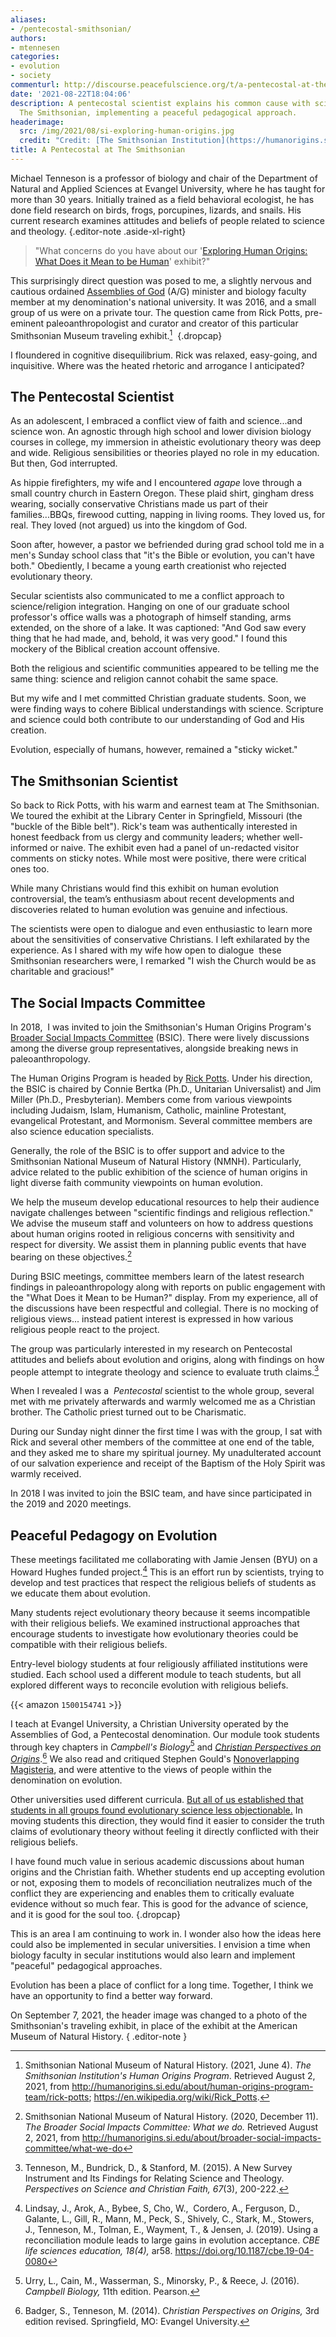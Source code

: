 ```yaml
---
aliases:
- /pentecostal-smithsonian/
authors:
- mtennesen
categories:
- evolution
- society
commenturl: http://discourse.peacefulscience.org/t/a-pentecostal-at-the-smithsonian/14148
date: '2021-08-22T18:04:06'
description: A pentecostal scientist explains his common cause with scientists at
  The Smithsonian, implementing a peaceful pedagogical approach.
headerimage:
  src: /img/2021/08/si-exploring-human-origins.jpg
  credit: "Credit: [The Smithsonian Institution](https://humanorigins.si.edu/exhibit/exploring-human-origins-what-does-it-mean-be-human)"
title: A Pentecostal at The Smithsonian
---
```


Michael Tenneson is a professor of biology and chair of the Department of Natural and Applied Sciences at Evangel University, where he has taught for more than 30 years. Initially trained as a field behavioral ecologist, he has done field research on birds, frogs, porcupines, lizards, and snails. His current research examines attitudes and beliefs of people related to science and theology.
{.editor-note .aside-xl-right}

> "What concerns do you have about our '[Exploring Human Origins: What Does it Mean to be Human](https://humanorigins.si.edu/exhibit/exploring-human-origins-what-does-it-mean-be-human)' exhibit?"

This surprisingly direct question was posed to me, a slightly nervous and cautious ordained [Assemblies of God](https://ag.org/) (A/G) minister and biology faculty member at my denomination's national university. It was 2016, and a small group of us were on a private tour. The question came from Rick Potts, pre-eminent paleoanthropologist and curator and creator of this particular Smithsonian Museum traveling exhibit.[^1] 
{.dropcap}



I floundered in cognitive disequilibrium. Rick was relaxed, easy-going, and inquisitive. Where was the heated rhetoric and arrogance I anticipated?

## The Pentecostal Scientist

As an adolescent, I embraced a conflict view of faith and science...and science won. An agnostic through high school and lower division biology courses in college, my immersion in atheistic evolutionary theory was deep and wide. Religious sensibilities or theories played no role in my education. But then, God interrupted.

As hippie firefighters, my wife and I encountered *agape* love through a small country church in Eastern Oregon. These plaid shirt, gingham dress wearing, socially conservative Christians made us part of their families...BBQs, firewood cutting, napping in living rooms. They loved us, for real. They loved (not argued) us into the kingdom of God.

Soon after, however, a pastor we befriended during grad school told me in a men's Sunday school class that "it's the Bible or evolution, you can't have both." Obediently, I became a young earth creationist who rejected evolutionary theory. 

Secular scientists also communicated to me a conflict approach to science/religion integration. Hanging on one of our graduate school professor's office walls was a photograph of himself standing, arms extended, on the shore of a lake. It was captioned: "And God saw every thing that he had made, and, behold, it was very good." I found this mockery of the Biblical creation account offensive. 

Both the religious and scientific communities appeared to be telling me the same thing: science and religion cannot cohabit the same space.

But my wife and I met committed Christian graduate students. Soon, we were finding ways to cohere Biblical understandings with science. Scripture and science could both contribute to our understanding of God and His creation.

Evolution, especially of humans, however, remained a "sticky wicket."

## The Smithsonian Scientist 

So back to Rick Potts, with his warm and earnest team at The Smithsonian. We toured the exhibit at the Library Center in Springfield, Missouri (the "buckle of the Bible belt"). Rick's team was authentically interested in honest feedback from us clergy and community leaders; whether well-informed or naive. The exhibit even had a panel of un-redacted visitor comments on sticky notes. While most were positive, there were critical ones too. 

While many Christians would find this exhibit on human evolution controversial, the team’s enthusiasm about recent developments and discoveries related to human evolution was genuine and infectious.

The scientists were open to dialogue and even enthusiastic to learn more about the sensitivities of conservative Christians. I left exhilarated by the experience. As I shared with my wife how open to dialogue  these Smithsonian researchers were, I remarked "I wish the Church would be as charitable and gracious!"

## The Social Impacts Committee

In 2018,  I was invited to join the Smithsonian's Human Origins Program's [Broader Social Impacts Committee](https://humanorigins.si.edu/about/broader-social-impacts-committee) (BSIC). There were lively discussions among the diverse group representatives, alongside breaking news in paleoanthropology.

The Human Origins Program is headed by [Rick Potts](http://humanorigins.si.edu/about/human-origins-program-team/rick-potts). Under his direction, the BSIC is chaired by Connie Bertka (Ph.D., Unitarian Universalist) and Jim Miller (Ph.D., Presbyterian). Members come from various viewpoints including Judaism, Islam, Humanism, Catholic, mainline Protestant, evangelical Protestant, and Mormonism. Several committee members are also science education specialists.

Generally, the role of the BSIC is to offer support and advice to the Smithsonian National Museum of Natural History (NMNH). Particularly, advice related to the public exhibition of the science of human origins in light diverse faith community viewpoints on human evolution.

We help the museum develop educational resources to help their audience navigate challenges between "scientific findings and religious reflection." We advise the museum staff and volunteers on how to address questions about human origins rooted in religious concerns with sensitivity and respect for diversity. We assist them in planning public events that have bearing on these objectives.[^2]

During BSIC meetings, committee members learn of the latest research findings in paleoanthropology along with reports on public engagement with the "What Does it Mean to be Human?" display. From my experience, all of the discussions have been respectful and collegial. There is no mocking of religious views... instead patient interest is expressed in how various religious people react to the project.

The group was particularly interested in my research on Pentecostal attitudes and beliefs about evolution and origins, along with findings on how people attempt to integrate theology and science to evaluate truth claims.[^3]

When I revealed I was a  *Pentecostal* scientist to the whole group, several met with me privately afterwards and warmly welcomed me as a Christian brother. The Catholic priest turned out to be Charismatic.

During our Sunday night dinner the first time I was with the group, I sat with Rick and several other members of the committee at one end of the table, and they asked me to share my spiritual journey. My unadulterated account of our salvation experience and receipt of the Baptism of the Holy Spirit was warmly received.

In 2018 I was invited to join the BSIC team, and have since participated in the 2019 and 2020 meetings. 

## Peaceful Pedagogy on Evolution

These meetings facilitated me collaborating with Jamie Jensen (BYU) on a Howard Hughes funded project.[^4] This is an effort run by scientists, trying to develop and test practices that respect the religious beliefs of students as we educate them about evolution.

Many students reject evolutionary theory because it seems incompatible with their religious beliefs. We examined instructional approaches that encourage students to investigate how evolutionary theories could be compatible with their religious beliefs. 

Entry-level biology students at four religiously affiliated institutions were studied. Each school used a different module to teach students, but all explored different ways to reconcile evolution with religious beliefs. 

{{< amazon `1500154741` >}}

I teach at Evangel University, a Christian University operated by the Assemblies of God, a Pentecostal denomination. Our module took students through key chapters in *Campbell's Biology*[^5] and *[Christian Perspectives on Origins](https://www.amazon.com/Christian-Perspectives-Origins-Steve-Badger/dp/1500154741)*.[^6] We also read and critiqued Stephen Gould's [Nonoverlapping Magisteria](http://www.blc.arizona.edu/courses/schaffer/449/Gould%20Nonoverlapping%20Magisteria.htm), and were attentive to the views of people within the denomination on evolution.

Other universities used different curricula. [But all of us established that students in all groups found evolutionary science less objectionable.](https://discourse.peacefulscience.org/t/using-a-reconciliation-module-leads-to-large-gains-in-evolution-acceptance/14078) In moving students this direction, they would find it easier to consider the truth claims of evolutionary theory without feeling it directly conflicted with their religious beliefs.   

I have found much value in serious academic discussions about human origins and the Christian faith. Whether students end up accepting evolution or not, exposing them to models of reconciliation neutralizes much of the conflict they are experiencing and enables them to critically evaluate evidence without so much fear. This is good for the advance of science, and it is good for the soul too.
{.dropcap}

This is an area I am continuing to work in. I wonder also how the ideas here could also be implemented in secular universities. I envision a time when biology faculty in secular institutions would also learn and implement "peaceful" pedagogical approaches.  

Evolution has been a place of conflict for a long time. Together, I think we have an opportunity to find a better way forward.

On September 7, 2021, the header image was changed to a photo of the Smithsonian's 
traveling exhibit, in place of the exhibit at the American Museum of Natural History.
{ .editor-note }


[^1]: Smithsonian National Museum of Natural History. (2021, June 4). *The Smithsonian Institution's Human Origins Program*. Retrieved August 2, 2021, from <http://humanorigins.si.edu/about/human-origins-program-team/rick-potts>; https://en.wikipedia.org/wiki/Rick_Potts.

[^2]: Smithsonian National Museum of Natural History. (2020, December 11). *The Broader Social Impacts Committee: What we do.* Retrieved August 2, 2021, from http://humanorigins.si.edu/about/broader-social-impacts-committee/what-we-do

[^3]: Tenneson, M., Bundrick, D., & Stanford, M. (2015). A New Survey Instrument and Its Findings for Relating Science and Theology. *Perspectives on Science and Christian Faith, 67*(3), 200-222.

[^4]: Lindsay, J., Arok, A., Bybee, S, Cho, W.,  Cordero, A., Ferguson, D., Galante, L., Gill, R., Mann, M., Peck, S., Shively, C., Stark, M., Stowers, J., Tenneson, M., Tolman, E., Wayment, T., & Jensen, J. (2019). Using a reconciliation module leads to large gains in evolution acceptance. *CBE life sciences education, 18(4),* ar58. <https://doi.org/10.1187/cbe.19-04-0080>

[^5]: Urry, L., Cain, M., Wasserman, S., Minorsky, P., & Reece, J. (2016). *Campbell Biology,* 11th edition. Pearson.

[^6]: Badger, S., Tenneson, M. (2014). C*hristian Perspectives on Origins,* 3rd edition revised. Springfield, MO: Evangel University.